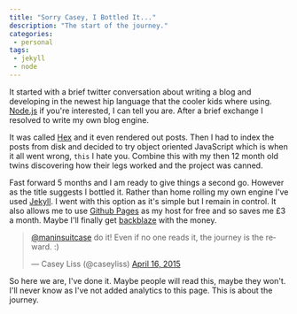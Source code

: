 ```yaml
---
title: "Sorry Casey, I Bottled It..."
description: "The start of the journey."
categories:
 - personal
tags:
 - jekyll
 - node
---
```

It started with a brief twitter conversation about writing a blog and developing in the newest hip language that the cooler kids where using.  [Node.js](https://nodejs.org/) if you're interested, I can tell you are.  After a brief exchange I resolved to write my own blog engine.

It was called [Hex](https://github.com/themaninthesuitcase/hex) and it even rendered out posts.  Then I had to index the posts from disk and decided to try object oriented JavaScript which is when it all went wrong, <code>this</code> I hate you. Combine this with my then 12 month old twins discovering how their legs worked and the project was canned.

Fast forward 5 months and I am ready to give things a second go.  However as the title suggests I bottled it.  Rather than home rolling my own engine I've used [Jekyll](http://jekyllrb.com).  I went with this option as it's simple but I remain in control. It also allows me to use [Github Pages](https://pages.github.com) as my host for free and so saves me £3 a month.  Maybe I'll finally get [backblaze](https://www.backblaze.com) with the money.

<blockquote class="twitter-tweet" data-conversation="none" lang="en"><p lang="en" dir="ltr"><a href="https://twitter.com/maninsuitcase">@maninsuitcase</a> do it! Even if no one reads it, the journey is the reward. :)</p>&mdash; Casey Liss (@caseyliss) <a href="https://twitter.com/caseyliss/status/588774279166177281">April 16, 2015</a></blockquote> <script async src="//platform.twitter.com/widgets.js" charset="utf-8"></script>

So here we are, I've done it. Maybe people will read this, maybe they won't. I'll never know as I've not added analytics to this page.  This is about the journey.

